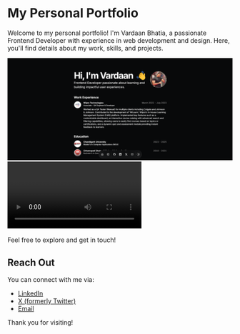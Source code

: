 # My Personal Portfolio

Welcome to my personal portfolio! I'm Vardaan Bhatia, a passionate Frontend Developer with experience in web development and design. Here, you'll find details about my work, skills, and projects.

![image](image.png)
<video controls src="20241112-1445-01.8797428.mp4" title="Title"></video>

Feel free to explore and get in touch!

## Reach Out

You can connect with me via:

- [LinkedIn](https://www.linkedin.com/in/vardaan-bhatia-028446203/)
- [X (formerly Twitter)](https://x.com/vardaanbhatia__)
- [Email](mailto:vardaanbhatia55@gmail.com)

Thank you for visiting!
